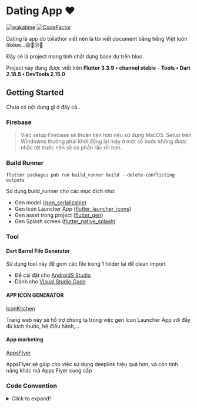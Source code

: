# Dating App ❤️

[![wakatime](https://wakatime.com/badge/user/dbffe694-c211-47a5-82ed-ff362b1a7a4a/project/b84a69e5-3a93-4554-ac83-4cb81cc2a0b4.svg)](https://wakatime.com/badge/user/dbffe694-c211-47a5-82ed-ff362b1a7a4a/project/b84a69e5-3a93-4554-ac83-4cb81cc2a0b4) [![CodeFactor](https://www.codefactor.io/repository/github/toilathor/learnflutter/badge)](https://www.codefactor.io/repository/github/toilathor/learnflutter)

Dating là app do toilathor viết nên là tôi viết document bằng tiếng Việt luôn ôkéee...😄🚀️😕🎉️

Đây sẽ là project mang tính chất dựng base dự trên bloc.

Project này đang được viết trên **Flutter 3.3.9 • channel stable** - **Tools • Dart 2.18.5 • DevTools 2.15.0**

## Getting Started

Chưa có nội dung gì ở đây cả..

### Firebase

> Việc setup Firebase sẽ thuận tiện hơn nếu sử dụng MacOS. Setup trên Windowns thường phải khởi động
> lại máy ở một số bước không được nhắc tới trước nên sẽ có phần rắc rối hơn.

### Build Runner

```shell
flutter packages pub run build_runner build --delete-conflicting-outputs
```

Sử dụng build_runner cho các mục đích như:

* Gen model ([json_serializable](https://pub.dev/packages/json_serializable))
* Gen Icon Launcher App ([flutter_launcher_icons](https://pub.dev/packages/flutter_launcher_icons))
* Gen asset trong project ([flutter_gen](https://pub.dev/packages/flutter_gen))
* Gen Splash screen ([flutter_native_splash](https://pub.dev/packages/flutter_native_splash))

### Tool

#### Dart Barrel File Generator

Sử dụng tool này để gom các file trong 1 folder lại để clean import

* Để cài đặt cho [AndroidS Studio](https://plugins.jetbrains.com/plugin/18980-dart-barrel-file-generator)
* Dành cho [Visual Studio Code](https://marketplace.visualstudio.com/items?itemName=miquelddg.dart-barrel-file-generator&ssr=false#overview)

#### APP ICON GENERATOR

[IconKitchen](https://icon.kitchen)

Trang web này sẽ hỗ trợ chúng ta trong việc gen Icon Launcher App với đầy đử kích thước, hệ điều
hành,...

#### App marketing

[AppsFlyer](https://www.appsflyer.com)

AppsFlyer sẽ giúp cho việc sử dụng deeplink hiệu quả hơn, và còn tính năng
khác mà Apps Flyer cung cấp

### Code Convention

<details>
<summary>Click to expand!</summary>

#### Naming convention:

Classes, enums, typedefs, và extensions nên được đặt tên với ký tự đầu mỗi từ được viết hoa:
Ex: UpperCamelCase

```none
class MainScreen { ... }
enum MainItem { .. }
typedef Predicate<T> = bool Function(T value);
extension MyList<T> on List<T> { ... }
```

Libraries, packages, directories, và source files thì nên viết thường và có dấu gạch dưới giữa 2 từ:
Ex: lowercase_with_underscores

```none
library firebase_dynamic_links;
import 'socket/socket_manager.dart';
```

Variables, constants, parameters, và named parameters sẽ tương tự như Class nhưng ký tự đầu tiên sẽ
viết thường : Ex: lowerCamelCase

```none
var item;
const bookPrice = 3.14;
final urlScheme = RegExp('^([a-z]+):');
void sum(int bookPrice) {
  // ...
}
```

#### relative imports for files in lib

Để tránh nhầm lẫn khi cùng một class được import bằng 2 cách khác nhau thì nên sử dụng relative
import

```none
// Don't
import 'package:demo/src/utils/dialog_utils.dart';


// Do
import '../../../utils/dialog_utils.dart';
```

#### Specify types for class member

Nhớ rằng luôn luôn khai báo kiểu của member nếu như kiểu của nó được xác định, hạn chế khai báo kiểu
var

```none

//Don't
var item = 10;
final car = Car();
const timeOut = 2000;


//Do
int item = 10;
final Car bar = Car();
String name = 'john';
const int timeOut = 20;
```

#### Avoid using as instead, use is operator

```none

//Don't
(item as Animal).name = 'Lion';


//Do
if (item is Animal)
  item.name = 'Lion';
```

#### Use if condition instead of conditional expression

Nếu gặp phải trường hợp cần render dựa vào một điều kiện nào đó thì nên sử dụng lệnh if thay cho
conditional expression

```none

//Don't
Widget getText(BuildContext context) {
  return Row(
    children: [
      Text("Hello"),
      Platform.isAndroid ? Text("Android") : null,
      Platform.isAndroid ? Text("Android") : SizeBox(),
      Platform.isAndroid ? Text("Android") : Container(),
    ]
  );
}


//Do
Widget getText(BuildContext context) {
  return Row(
      children: 
      [
        Text("Hello"), 
        if (Platform.isAndroid) Text("Android")
      ]
  );
}
```

#### Use ?? and ?. operators

```none
//Don't
v = a == null ? b : a;

//Do
v = a ?? b;


//Don't
v = a == null ? null : a.b;

//Do
v = a?.b;
```

#### Use spread collections

```none

//Don't
var y = [4,5,6];
var x = [1,2];
x.addAll(y);


//Do
var y = [4,5,6];
var x = [1,2,...y];
```

##### Use Cascades Operator

```none
// Don't
var path = Path();
path.lineTo(0, size.height);
path.lineTo(size.width, size.height);
path.lineTo(size.width, 0);
path.close();  


// Do
var path = Path()
..lineTo(0, size.height)
..lineTo(size.width, size.height)
..lineTo(size.width, 0)
..close(); 
```

#### Use raw string

Raw String được dùng khi trong string có chứa dấu gạch chéo hoặc ký tự $

```none
//Don't
var s = 'This is demo string \\ and \$';


//Do
var s = r'This is demo string \ and $';
```

#### Don’t explicitly initialize variables null

Mặc định khi khai báo không có value thì memeber sẽ mang giá trị null nên việc khai báo null là
không cần thiết

```none

//Don't
int _item = null;


//Do
int _item;
```

#### Use expression function bodies

```none
//Don't
get width {
  return right - left;
}
Widget getProgressBar() {
  return CircularProgressIndicator(
    valueColor: AlwaysStoppedAnimation<Color>(Colors.blue),
  );
}


//Do
get width => right - left;
Widget getProgressBar() => CircularProgressIndicator(
      valueColor: AlwaysStoppedAnimation<Color>(Colors.blue),
    );
```

#### Split widget into different Widgets.

Khi setState() called trong một state thì tất cả widget con sẽ rebuild nên ở đây chúng ta nên chia
nhỏ các widget và gọi setState trong mỗi widget đó để đảm bảo performance

```none
Scaffold(
  appBar: CustomAppBar(title: "Verify Code"), // Sub Widget
  body: Container(
    child: Column(
      crossAxisAlignment: CrossAxisAlignment.start,
      children: <Widget>[
        TimerView( // Sub Widget
            key: _timerKey,
            resendClick: () {})
      ],
    ),
  ),
)
```

#### Use ListView.builder for a long list

#### Use Const in Widgets

```none
Container(
      padding: const EdgeInsets.only(top: 10),
      color: Colors.black,
      child: const Center(
        child: const Text(
          "No Data found",
          style: const TextStyle(fontSize: 30, fontWeight: FontWeight.w800),
        ),
      ),
    );
```

</details>
